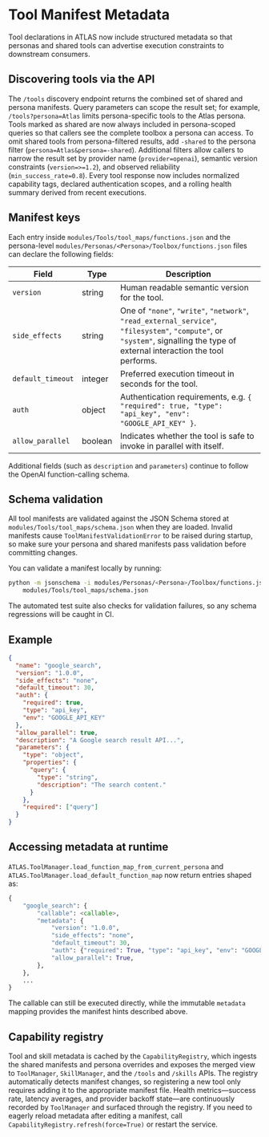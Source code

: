 # Tool Manifest Metadata

Tool declarations in ATLAS now include structured metadata so that personas and
shared tools can advertise execution constraints to downstream consumers.

## Discovering tools via the API

The `/tools` discovery endpoint returns the combined set of shared and persona
manifests. Query parameters can scope the result set; for example,
`/tools?persona=Atlas` limits persona-specific tools to the Atlas persona. Tools
marked as shared are now always included in persona-scoped queries so that
callers see the complete toolbox a persona can access. To omit shared tools from
persona-filtered results, add `-shared` to the persona filter
(`persona=Atlas&persona=-shared`). Additional filters allow callers to narrow the
result set by provider name (`provider=openai`), semantic version constraints
(`version=>=1.2`), and observed reliability (`min_success_rate=0.8`). Every tool
response now includes normalized capability tags, declared authentication scopes,
and a rolling health summary derived from recent executions.

## Manifest keys

Each entry inside `modules/Tools/tool_maps/functions.json` and the persona-level
`modules/Personas/<Persona>/Toolbox/functions.json` files can declare the
following fields:

| Field | Type | Description |
| --- | --- | --- |
| `version` | string | Human readable semantic version for the tool. |
| `side_effects` | string | One of `"none"`, `"write"`, `"network"`, `"read_external_service"`, `"filesystem"`, `"compute"`, or `"system"`, signalling the type of external interaction the tool performs. |
| `default_timeout` | integer | Preferred execution timeout in seconds for the tool. |
| `auth` | object | Authentication requirements, e.g. `{ "required": true, "type": "api_key", "env": "GOOGLE_API_KEY" }`. |
| `allow_parallel` | boolean | Indicates whether the tool is safe to invoke in parallel with itself. |

Additional fields (such as `description` and `parameters`) continue to follow
the OpenAI function-calling schema.

## Schema validation

All tool manifests are validated against the JSON Schema stored at
`modules/Tools/tool_maps/schema.json` when they are loaded. Invalid manifests
cause `ToolManifestValidationError` to be raised during startup, so make sure
your persona and shared manifests pass validation before committing changes.

You can validate a manifest locally by running:

```bash
python -m jsonschema -i modules/Personas/<Persona>/Toolbox/functions.json \
    modules/Tools/tool_maps/schema.json
```

The automated test suite also checks for validation failures, so any schema
regressions will be caught in CI.

## Example

```json
{
  "name": "google_search",
  "version": "1.0.0",
  "side_effects": "none",
  "default_timeout": 30,
  "auth": {
    "required": true,
    "type": "api_key",
    "env": "GOOGLE_API_KEY"
  },
  "allow_parallel": true,
  "description": "A Google search result API...",
  "parameters": {
    "type": "object",
    "properties": {
      "query": {
        "type": "string",
        "description": "The search content."
      }
    },
    "required": ["query"]
  }
}
```

## Accessing metadata at runtime

`ATLAS.ToolManager.load_function_map_from_current_persona` and
`ATLAS.ToolManager.load_default_function_map` now return entries shaped as:

```python
{
    "google_search": {
        "callable": <callable>,
        "metadata": {
            "version": "1.0.0",
            "side_effects": "none",
            "default_timeout": 30,
            "auth": {"required": True, "type": "api_key", "env": "GOOGLE_API_KEY"},
            "allow_parallel": True,
        },
    },
    ...
}
```

The callable can still be executed directly, while the immutable `metadata`
mapping provides the manifest hints described above.

## Capability registry

Tool and skill metadata is cached by the `CapabilityRegistry`, which ingests the
shared manifests and persona overrides and exposes the merged view to
`ToolManager`, `SkillManager`, and the `/tools` and `/skills` APIs. The registry
automatically detects manifest changes, so registering a new tool only requires
adding it to the appropriate manifest file. Health metrics—success rate, latency
averages, and provider backoff state—are continuously recorded by
`ToolManager` and surfaced through the registry. If you need to eagerly reload
metadata after editing a manifest, call
`CapabilityRegistry.refresh(force=True)` or restart the service.
